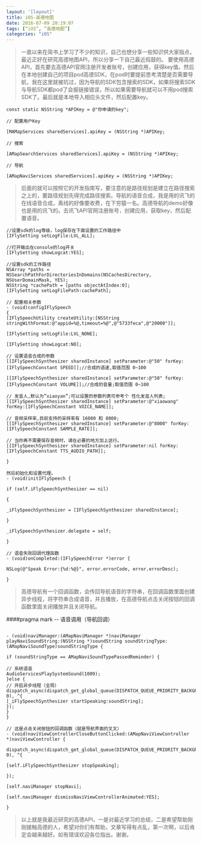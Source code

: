 ```yaml
---
layout: '[layout]'
title: iOS-高德地图
date: 2016-07-09 20:19:07
tags: [“iOS”, “高德地图”]
categories: "iOS"
---
```


>一直以来在简书上学习了不少的知识，自己也想分享一些知识供大家指点，最近正好在研究高德地图API，所以分享一下自己最近捣鼓的。
>要使用高德API，首先要去高德API官网注册开发者账号，创建应用，获得key值。然后在本地创建自己的项目pod高德SDK，在pod时要提前思考清楚是否需要导航，我在这里就被坑过，因为导航的SDK包含搜索的SDK，如果将搜索SDK与导航SDK都pod了会报链接错误，所以如果需要导航就可以不用pod搜索SDK了。最后就是本地导入相应头文件，然后配置key。
  
```
const static NSString *APIKey = @"你申请的key";

// 配置用户Key

[MAMapServices sharedServices].apiKey = (NSString *)APIKey;

// 搜索

[AMapSearchServices sharedServices].apiKey = (NSString *)APIKey;

// 导航

[AMapNaviServices sharedServices].apiKey = (NSString *)APIKey;

```

>后面的就可以按照它的开发指南写，要注意的是路径规划是建立在路径搜索之上的，要路径规划先得完成路径搜索。导航的语音合成，我是用的讯飞的在线语音合成，离线的好像要收费，在下穷猿一名。高德导航的demo好像也是用的讯飞的。去讯飞API官网注册账号，创建应用，获取key，然后配置语音。


```
//设置sdk的log等级，log保存在下面设置的工作路径中
[IFlySetting setLogFile:LVL_ALL];

//打开输出在console的log开关
[IFlySetting showLogcat:YES];

//设置sdk的工作路径
NSArray *paths = NSSearchPathForDirectoriesInDomains(NSCachesDirectory, NSUserDomainMask, YES);
NSString *cachePath = [paths objectAtIndex:0];
[IFlySetting setLogFilePath:cachePath];

// 配置相关参数
- (void)configIFlySpeech
{
[IFlySpeechUtility createUtility:[NSString stringWithFormat:@"appid=%@,timeout=%@",@"5733feca",@"20000"]];

[IFlySetting setLogFile:LVL_NONE];

[IFlySetting showLogcat:NO];

// 设置语音合成的参数
[[IFlySpeechSynthesizer sharedInstance] setParameter:@"50" forKey:[IFlySpeechConstant SPEED]];//合成的语速,取值范围 0~100

[[IFlySpeechSynthesizer sharedInstance] setParameter:@"50" forKey:[IFlySpeechConstant VOLUME]];//合成的音量;取值范围 0~100

// 发音人,默认为”xiaoyan”;可以设置的参数列表可参考个 性化发音人列表;
[[IFlySpeechSynthesizer sharedInstance] setParameter:@"xiaowang" forKey:[IFlySpeechConstant VOICE_NAME]];

// 音频采样率,目前支持的采样率有 16000 和 8000;
[[IFlySpeechSynthesizer sharedInstance] setParameter:@"8000" forKey:[IFlySpeechConstant SAMPLE_RATE]];

// 当你再不需要保存音频时，请在必要的地方加上这行。
[[IFlySpeechSynthesizer sharedInstance] setParameter:nil forKey:[IFlySpeechConstant TTS_AUDIO_PATH]];

}

然后初始化和设置代理。
- (void)initIFlySpeech {

if (self.iFlySpeechSynthesizer == nil)

{

_iFlySpeechSynthesizer = [IFlySpeechSynthesizer sharedInstance];

}

_iFlySpeechSynthesizer.delegate = self;

}

// 语音失败回调代理函数
- (void)onCompleted:(IFlySpeechError *)error {

NSLog(@"Speak Error:{%d:%@}", error.errorCode, error.errorDesc);

}
```

>高德导航有一个回调函数，会传回导航语音的字符串，在回调函数里面创建异步线程，将字符串合成语音，并且播放，在高德导航点击关闭按钮的回调函数里面关闭播放并且关闭导航。

####pragma mark -- 语音调用（导航回调）

```

- (void)naviManager:(AMapNaviManager *)naviManager playNaviSoundString:(NSString *)soundString soundStringType:(AMapNaviSoundType)soundStringType {

if (soundStringType == AMapNaviSoundTypePassedReminder) {

// 系统语音
AudioServicesPlaySystemSound(1009);
}else {
// 开启异步线程（全局）
dispatch_async(dispatch_get_global_queue(DISPATCH_QUEUE_PRIORITY_BACKGROUND, 0), ^{
[_iFlySpeechSynthesizer startSpeaking:soundString];
});
}
}

// 这是点击关闭按钮的回调函数（就是导航界面的叉叉）
- (void)naviViewControllerCloseButtonClicked:(AMapNaviViewController *)naviViewController {

dispatch_async(dispatch_get_global_queue(DISPATCH_QUEUE_PRIORITY_BACKGROUND, 0), ^{

[self.iFlySpeechSynthesizer stopSpeaking];

});

[self.naviManager stopNavi];

[self.naviManager dismissNaviViewControllerAnimated:YES];

}
```

>以上就是我最近研究的高德API，一是对最近学习的总结，二是希望帮助刚刚接触高德的人，希望对你们有帮助，文章写得有点乱，第一次啊，以后肯定会越来越好。如有错误欢迎各位指出。谢谢。
